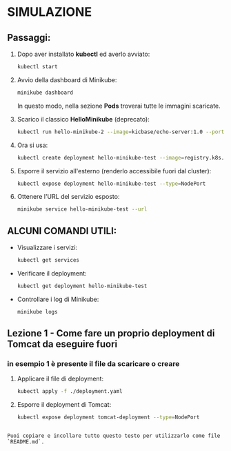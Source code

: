 # SIMULAZIONE

## Passaggi:

1. Dopo aver installato **kubectl** ed averlo avviato:
   ```bash
   kubectl start
   ```

2. Avvio della dashboard di Minikube:
   ```bash
   minikube dashboard
   ```
   In questo modo, nella sezione **Pods** troverai tutte le immagini scaricate.

3. Scarico il classico **HelloMinikube** (deprecato):
   ```bash
   kubectl run hello-minikube-2 --image=kicbase/echo-server:1.0 --port=8080
   ```

4. Ora si usa:
   ```bash
   kubectl create deployment hello-minikube-test --image=registry.k8s.io/e2e-test-images/agnhost:2.39 --port=8080
   ```

5. Esporre il servizio all'esterno (renderlo accessibile fuori dal cluster):
   ```bash
   kubectl expose deployment hello-minikube-test --type=NodePort
   ```

6. Ottenere l'URL del servizio esposto:
   ```bash
   minikube service hello-minikube-test --url
   ```

## ALCUNI COMANDI UTILI:

- Visualizzare i servizi:
  ```bash
  kubectl get services
  ```

- Verificare il deployment:
  ```bash
  kubectl get deployment hello-minikube-test
  ```

- Controllare i log di Minikube:
  ```bash
  minikube logs
  ```

## Lezione 1 - Come fare un proprio deployment di Tomcat da eseguire fuori
### in esempio 1 è presente il file da scaricare o creare
1. Applicare il file di deployment:
   ```bash
   kubectl apply -f ./deployment.yaml
   ```

2. Esporre il deployment di Tomcat:
   ```bash
   kubectl expose deployment tomcat-deployment --type=NodePort
   ```
```

Puoi copiare e incollare tutto questo testo per utilizzarlo come file `README.md`.
